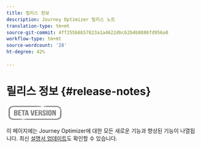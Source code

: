```yaml
---
title: 릴리스 정보
description: Journey Optimizer 릴리스 노트
translation-type: tm+mt
source-git-commit: 4ff255b6b57823a1a4622dbc62b4b8886fd956a0
workflow-type: tm+mt
source-wordcount: '28'
ht-degree: 42%

---
```



# 릴리스 정보 {#release-notes}

![](assets/do-not-localize/badge.png)

이 페이지에는 Journey Optimizer에 대한 모든 새로운 기능과 향상된 기능이 나열됩니다.
최신 [설명서 업데이트](documentation-updates.md)도 확인할 수 있습니다.